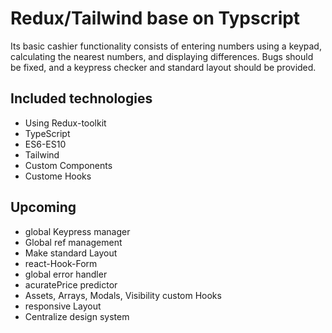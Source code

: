 
# Redux/Tailwind base on Typscript 
Its basic cashier functionality consists of entering numbers using a keypad, calculating the nearest numbers, and displaying differences. Bugs should be fixed, and a keypress checker and standard layout should be provided.
## Included technologies

- Using Redux-toolkit
- TypeScript
- ES6-ES10
- Tailwind
- Custom Components
- Custome Hooks



## Upcoming

- global Keypress manager
- Global ref management
- Make standard Layout
- react-Hook-Form
- global error handler
- acuratePrice predictor
- Assets, Arrays, Modals, Visibility custom Hooks
- responsive Layout
- Centralize design system 
